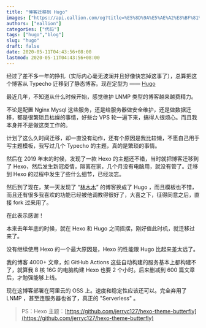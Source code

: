 ```yaml
---
title: "博客迁移到 Hugo"
images: ["https://api.eallion.com/og?title=%E5%8D%9A%E5%AE%A2%E8%BF%81%E7%A7%BB%E5%88%B0%20Hugo"]
authors: ["eallion"]
categories: ["代码"]
tags: ["hugo","blog"]
slug: "hugo"
draft: false
date: 2020-05-11T04:43:56+08:00
lastmod: 2020-05-11T04:43:56+08:00
---
```


经过了差不多一年的挣扎（实际内心毫无波澜并且好像快忘掉这事了），总算把这个博客从 Typecho 迁移到了静态博客。现在定型为 —— [Hugo](https://gohugo.io/)

最近几年，不知道从什么时候开始，感觉维护 LNMP 类型的博客越来越费精力。

不论是配置 Nginx Mysql 这些服务，还是给服务器做安全维护，还是做数据迁移，都是很繁琐且枯燥的事情，好些台 VPS 轮一遍下来，搞得人很烦心。而且我本身并不是做这类工作的。

计划了这么久时间迁移，却一直没有动作，还有个原因是我比较懒，不愿自己用手写主题模板，我写过几个 Typecho 的主题，真的是繁琐的事情。

然后在 2019 年末的时候，发现了一款 Hexo 的主题还不错，当时就把博客迁移到了 Hexo，然后发生新冠疫情，隔离在家，几个月没有电脑用，就没有管了。迁移到 Hexo 的过程中发生了些什么细节，已经淡忘。

然后到了现在，某一天发现了 “[林木木](https://immmmm.com/)” 的博客换成了 Hugo ，而且模板也不错，而且还有很多我喜欢的功能已经被他调教得很好了，大喜之下，征得同意之后，直接 fork 过来用了。

在此表示感谢！

本来去年年底的时候，就在 Hexo 和 Hugo 之间摇摆，刚好值此时机，就迁移过来了。

没有继续使用 Hexo 的一个最大原因是，Hexo 的性能跟 Hugo 比起来差太远了。

我的博客 4000+ 文章，如 GitHub Actions 这些自动构建的服务基本上都构建不了，就算我 8 核 16G 的电脑构建 Hexo 也要 2 个小时。后来删减到 600 篇文章后，才勉强能够上线。

现在这博客部署在阿里云的 OSS 上。速度和稳定性应该还可以。完全弃用了 LNMP ，甚至连服务器也省了，真正的 "Serverless" 。

> PS：Hexo 主题：[https://github.com/jerryc127/hexo-theme-butterfly](https://github.com/jerryc127/hexo-theme-butterfly)
